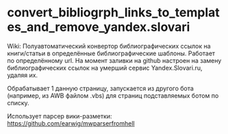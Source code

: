 # convert_bibliogrph_links_to_templates_and_remove_yandex.slovari
Wiki: Полуавтоматический конвертор библиографических ссылок на книги/статьи в определённые библиографические шаблоны. Работает по определённому url. На момент заливки на github настроен на замену библиографических ссылок на умерший сервис Yandex.Slovari.ru, удаляя их. 

Обрабатывает 1 данную страницу, запускается из другого бота (например, из AWB файлом .vbs) для страниц подставляемых ботом по списку.

Использует парсер вики-разметки: https://github.com/earwig/mwparserfromhell  

